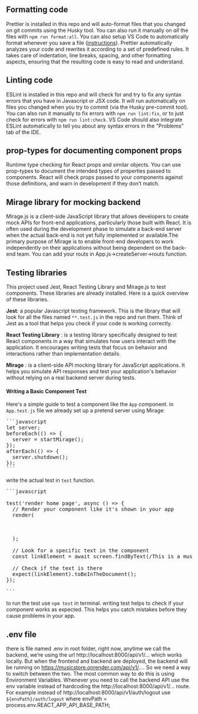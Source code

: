 ## Formatting code

Prettier is installed in this repo and will auto-format files that you changed on git commits using the Husky tool. You can also run it manually on _all_ the files with `npm run format:all`. You can also setup VS Code to automatically format whenever you save a file ([instructions](https://www.digitalocean.com/community/tutorials/how-to-format-code-with-prettier-in-visual-studio-code#step-2-formatting-code-on-save)).
Prettier automatically analyzes your code and rewrites it according to a set of predefined rules. It takes care of indentation, line breaks, spacing, and other formatting aspects, ensuring that the resulting code is easy to read and understand.

## Linting code

ESLint is installed in this repo and will check for and try to fix any syntax errors that you have in Javascript or JSX code. It will run automatically on files you changed when you try to commit (via the Husky pre-commit tool). You can also run it manually to fix errors with `npm run lint:fix`, or to just check for errors with `npm run lint:check`. VS Code should also integrate ESLint automatically to tell you about any syntax errors in the "Problems" tab of the IDE.

## prop-types for documenting component props

Runtime type checking for React props and similar objects.
You can use prop-types to document the intended types of properties passed to components. React will check props passed to your components against those definitions, and warn in development if they don’t match.

## Mirage library for mocking backend

Mirage.js is a client-side JavaScript library that allows developers to create mock APIs for front-end applications, particularly those built with React. It is often used during the development phase to simulate a back-end server when the actual back-end is not yet fully implemented or available.The primary purpose of Mirage is to enable front-end developers to work independently on their applications without being dependent on the back-end team.
You can add your routs in App.js->createServer->routs function.

## Testing libraries

This project used Jest, React Testing Library and Mirage.js to test components. These libraries are already installed. Here is a quick overview of these libraries.

**Jest**: a popular Javascript testing framework. This is the library that will look for all the files named `**.test.js` in the repo and run them. Think of Jest as a tool that helps you check if your code is working correctly.

**React Testing Library** : is a testing library specifically designed to test React components in a way that simulates how users interact with the application. It encourages writing tests that focus on behavior and interactions rather than implementation details.

**Mirage** : is a client-side API mocking library for JavaScript applications. It helps you simulate API responses and test your application's behavior without relying on a real backend server during tests.

#### Writing a Basic Component Test

Here's a simple guide to test a component like the `App` component.
in `App.test.js` file we already set up a pretend server using Mirage:

<pre>
```javascript
let server;
beforeEach(() => {
  server = startMirage();
});
afterEach(() => {
  server.shutdown();
});
```
</pre>

write the actual test in `test` function.

<pre>
```javascript

test('render home page', async () => {
  // Render your component like it's shown in your app
  render(
    <BrowserRouter>
      <App />
    </BrowserRouter>
  );

  // Look for a specific text in the component
  const linkElement = await screen.findByText(/This is a music app/i);

  // Check if the text is there
  expect(linkElement).toBeInTheDocument();
});

```
</pre>

to run the test use `npm test` in terminal.
writing test helps to check if your component works as expected. This helps you catch mistakes before they cause problems in your app.

## .env file

there is file named .env in root folder, right now, anytime we call the backend, we’re using the url http://localhost:8000/api/v1/... which works locally. But when the frontend and backend are deployed, the backend will be running on https://musicstore.onrender.com/api/v1/.... So we need a way to switch between the two. The most common way to do this is using Environment Variables.
Whenever you need to call the backend API use the env variable instead of hardcoding the http://localhost:8000/api/v1/... route. For example instead of http://localhost:8000/api/v1/auth/logout use `${envPath}/auth/logout` where envPath = process.env.REACT_APP_API_BASE_PATH;
